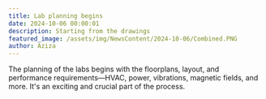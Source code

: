 ```yaml
---
title: Lab planning begins
date: 2024-10-06 00:00:01
description: Starting from the drawings
featured_image: /assets/img/NewsContent/2024-10-06/Combined.PNG
author: Aziza
---
```


The planning of the labs begins with the floorplans, layout, and performance requirements—HVAC, power, vibrations, magnetic fields, and more. It's an exciting and crucial part of the process. 